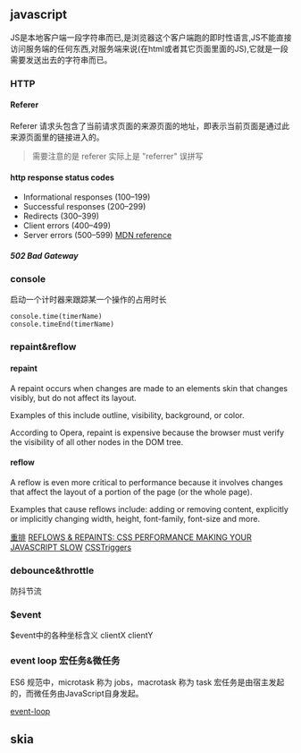 ## javascript
JS是本地客户端一段字符串而已,是浏览器这个客户端跑的即时性语言,JS不能直接访问服务端的任何东西,对服务端来说(在html或者其它页面里面的JS),它就是一段需要发送出去的字符串而已。
### HTTP
#### Referer
Referer 请求头包含了当前请求页面的来源页面的地址，即表示当前页面是通过此来源页面里的链接进入的。
> 需要注意的是 referer 实际上是 "referrer" 误拼写
#### http response status codes
- Informational responses (100–199)
- Successful responses (200–299)
- Redirects (300–399)
- Client errors (400–499)
- Server errors (500–599)
[MDN reference](https://developer.mozilla.org/en-US/docs/Web/HTTP/Status)

##### 502 Bad Gateway

### console
启动一个计时器来跟踪某一个操作的占用时长
```
console.time(timerName)
console.timeEnd(timerName)
```

### repaint&reflow
#### repaint
A repaint occurs when changes are made to an elements skin that changes visibly, but do not affect its layout.

Examples of this include outline, visibility, background, or color. 

According to Opera, repaint is expensive because the browser must verify the visibility of all other nodes in the DOM tree.

#### reflow
A reflow is even more critical to performance because it involves changes that affect the layout of a portion of the page (or the whole page).

Examples that cause reflows include: adding or removing content, explicitly or implicitly changing width, height, font-family, font-size and more.

[重排](https://developers.google.com/speed/docs/insights/browser-reflow)
[REFLOWS & REPAINTS: CSS PERFORMANCE MAKING YOUR JAVASCRIPT SLOW](http://www.stubbornella.org/content/2009/03/27/reflows-repaints-css-performance-making-your-javascript-slow/)
[CSSTriggers](https://csstriggers.com/)

### debounce&throttle
防抖节流

### $event
$event中的各种坐标含义
clientX
clientY

### event loop 宏任务&微任务
ES6 规范中，microtask 称为 jobs，macrotask 称为 task
宏任务是由宿主发起的，而微任务由JavaScript自身发起。

[event-loop](https://html.spec.whatwg.org/multipage/webappapis.html#event-loop-processing-model)

## skia